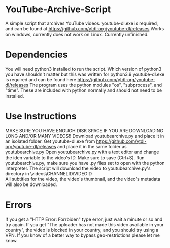 # YouTube-Archive-Script
A simple script that archives YouTube videos.
youtube-dl.exe is required, and can be found at https://github.com/ytdl-org/youtube-dl/releases
Works on windows, currently does not work on Linux.
Currently unfinished.

# Dependencies
You will need python3 installed to run the script. Which version of python3 you have shouldn't matter but this was written for python3.9
youtube-dl.exe is required and can be found here https://github.com/ytdl-org/youtube-dl/releases
The program uses the python modules "os", "subprocess", and "time". These are included with python normally and should not need to be installed.

# Use Instructions
MAKE SURE YOU HAVE ENOUGH DISK SPACE IF YOU ARE DOWNLOADING LONG AND/OR MANY VIDEOS!!
Download youtubearchive.py and place it in an isolated folder.
Get youtube-dl.exe from https://github.com/ytdl-org/youtube-dl/releases and place it in the same folder as youtubearchive.py
Open youtubearchive.py with a text editor and change the iden variable to the video's ID. Make sure to save (Ctrl+S).
Run youtubearchive.py, make sure you have .py files set to open with the python interpreter.
The script will download the video to youtubearchive.py's directory in \videos\CHANNELID\VIDEOID\
All subtitles for the video, the video's thumbnail, and the video's metadata will also be downloaded.

# Errors
If you get a "HTTP Error: Forrbiden" type error, just wait a minute or so and try again.
If you get "The uploader has not made this video available in your country", the video is blocked in your country, and you should try using a VPN. If you know of a better way to bypass geo-restrictions please let me know.
